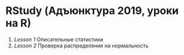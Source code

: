 # RStudy (Адъюнктура 2019, уроки на R)

1. *Lesson 1* Описательные статистики
2. *Lesson 2* Проверка распределения на нормальность

